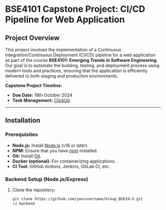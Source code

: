 # BSE4101 Capstone Project: CI/CD Pipeline for Web Application

## Project Overview

This project involves the implementation of a Continuous Integration/Continuous Deployment (CI/CD) pipeline for a web application as part of the course **BSE4101: Emerging Trends in Software Engineering**. Our goal is to automate the building, testing, and deployment process using modern tools and practices, ensuring that the application is efficiently delivered to both staging and production environments.

**Capstone Project Timeline:**
- **Due Date:** 18th October 2024
- **Task Management:** [ClickUp](https://clickup.com/)

---

## Installation

### Prerequisites
- **Node.js:** Install [Node.js](https://nodejs.org/) (v16 or later).
- **NPM:** Ensure that you have [npm](https://www.npmjs.com/) installed.
- **Git:** Install [Git](https://git-scm.com/).
- **Docker (optional):** For containerizing applications.
- **CI Tool:** GitHub Actions, Jenkins, GitLab CI, etc.

### Backend Setup (Node.js/Express)
1. Clone the repository:
   ```bash
   git clone https://github.com/yourusername/Group_BSE24-X.git
   cd backend
